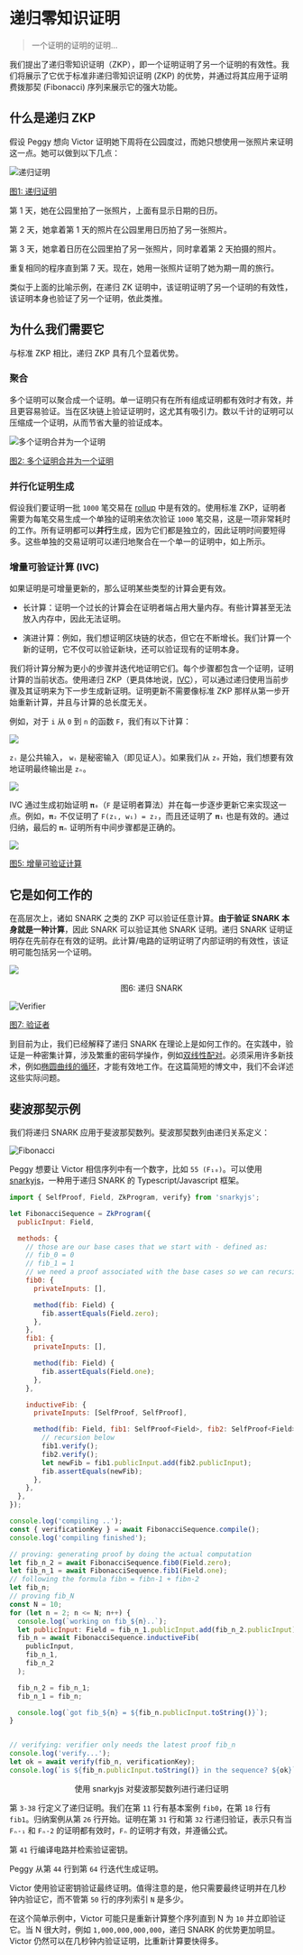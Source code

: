 # 递归零知识证明

> 一个证明的证明的证明...

我们提出了递归零知识证明（ZKP），即一个证明证明了另一个证明的有效性。我们将展示了它优于标准非递归零知识证明 (ZKP) 的优势，并通过将其应用于证明 费拨那契 (Fibonacci) 序列来展示它的强大功能。

## 什么是递归 ZKP

假设 Peggy 想向 Victor 证明她下周将在公园度过，而她只想使用一张照片来证明这一点。她可以做到以下几点：

![递归证明](./1.png)

[图1: 递归证明](https://mirror.xyz/benlaw.eth/BjTsWkGYK9mytMpp6m0BFEv8x1Wxc1zgIcFkXoXpYBk)

第 1 天，她在公园里拍了一张照片，上面有显示日期的日历。

第 2 天，她拿着第 1 天的照片在公园里用日历拍了另一张照片。

第 3 天，她拿着日历在公园里拍了另一张照片，同时拿着第 2 天拍摄的照片。

重复相同的程序直到第 7 天。现在，她用一张照片证明了她为期一周的旅行。

类似于上面的比喻示例，在递归 ZK 证明中，该证明证明了另一个证明的有效性，该证明本身也验证了另一个证明，依此类推。

## 为什么我们需要它

与标准 ZKP 相比，递归 ZKP 具有几个显着优势。

### 聚合

多个证明可以聚合成一个证明。单一证明只有在所有组成证明都有效时才有效，并且更容易验证。当在区块链上验证证明时，这尤其有吸引力。数以千计的证明可以压缩成一个证明，从而节省大量的验证成本。

![多个证明合并为一个证明](./2.png)

[图2: 多个证明合并为一个证明](https://ethresear.ch/t/reducing-the-verification-cost-of-a-snark-through-hierarchical-aggregation/5128)

### 并行化证明生成

假设我们要证明一批 `1000` 笔交易在 [rollup](https://medium.com/coinmonks/zk-rollups-on-bitcoin-ce35869b940d) 中是有效的。使用标准 ZKP，证明者需要为每笔交易生成一个单独的证明来依次验证 `1000` 笔交易，这是一项非常耗时的工作。所有证明都可以**并行**生成，因为它们都是独立的，因此证明时间要短得多。这些单独的交易证明可以递归地聚合在一个单一的证明中，如上所示。

### 增量可验证计算 (IVC)

如果证明是可增量更新的，那么证明某些类型的计算会更有效。

* 长计算：证明一个过长的计算会在证明者端占用大量内存。有些计算甚至无法放入内存中，因此无法证明。

* 演进计算：例如，我们想证明区块链的状态，但它在不断增长。我们计算一个新的证明，它不仅可以验证新块，还可以验证现有的证明本身。

我们将计算分解为更小的步骤并迭代地证明它们。每个步骤都包含一个证明，证明计算的当前状态。使用递归 ZKP（更具体地说，[IVC](https://iacr.org/archive/tcc2008/49480001/49480001.pdf)），可以通过递归使用当前步骤及其证明来为下一步生成新证明。证明更新不需要像标准 ZKP 那样从第一步开始重新计算，并且与计算的总长度无关。

例如，对于 `i` 从 `0` 到 `n` 的函数 `F`，我们有以下计算：

![](./3.png)

`zᵢ` 是公共输入， `wᵢ` 是秘密输入（即见证人）。如果我们从 `z₀` 开始，我们想要有效地证明最终输出是 `zₙ`。

![](./4.png)

IVC 通过生成初始证明 `𝛑₀`（`F` 是证明者算法）并在每一步逐步更新它来实现这一点。例如，`𝛑₂` 不仅证明了 `F(z₁, w₁) = z₂`，而且还证明了 `𝛑₁` 也是有效的。通过归纳，最后的 `𝛑ₙ` 证明所有中间步骤都是正确的。

![](./5.png)

[图5: 增量可验证计算](https://youtu.be/UNwlBq1FQ3E?t=485)

## 它是如何工作的

在高层次上，诸如 SNARK 之类的 ZKP 可以验证任意计算。**由于验证 SNARK 本身就是一种计算**，因此 SNARK 可以验证其他 SNARK 证明。递归 SNARK 证明证明存在先前存在有效的证明。此计算/电路的证明证明了内部证明的有效性，该证明可能包括另一个证明。

![](./6.png)

<center>图6: 递归 SNARK</center>

![Verifier](./7.png)

[图7: 验证者](https://www.altoros.com/blog/securing-a-blockchain-with-a-noninteractive-zero-knowledge-proof/)

到目前为止，我们已经解释了递归 SNARK 在理论上是如何工作的。在实践中，验证是一种密集计算，涉及繁重的密码学操作，例如[双线性配对](https://blog.csdn.net/freedomhero/article/details/124943936)。必须采用许多新技术，例如[椭圆曲线的循环](https://www.michaelstraka.com/posts/recursivesnarks/)，才能有效地工作。在这篇简短的博文中，我们不会详述这些实际问题。

## 斐波那契示例

我们将递归 SNARK 应用于斐波那契数列。斐波那契数列由递归关系定义：

![Fibonacci](./8.gif)

Peggy 想要让 Victor 相信序列中有一个数字，比如 `55 (F₁₀)`。可以使用 [snarkyjs](https://github.com/o1-labs/snarkyjs)，一种用于递归 SNARK 的 Typescript/Javascript 框架。

```js
import { SelfProof, Field, ZkProgram, verify} from 'snarkyjs';

let FibonacciSequence = ZkProgram({
  publicInput: Field,

  methods: {
    // those are our base cases that we start with - defined as:
    // fib_0 = 0
    // fib_1 = 1
    // we need a proof associated with the base cases so we can recursively verify their correctness
    fib0: {
      privateInputs: [],

      method(fib: Field) {
        fib.assertEquals(Field.zero);
      },
    },
    fib1: {
      privateInputs: [],

      method(fib: Field) {
        fib.assertEquals(Field.one);
      },
    },

    inductiveFib: {
      privateInputs: [SelfProof, SelfProof],

      method(fib: Field, fib1: SelfProof<Field>, fib2: SelfProof<Field>) {
        // recursion below
        fib1.verify();
        fib2.verify();
        let newFib = fib1.publicInput.add(fib2.publicInput);
        fib.assertEquals(newFib);
      },
    },
  },
});

console.log('compiling ..');
const { verificationKey } = await FibonacciSequence.compile();
console.log('compiling finished');

// proving: generating proof by doing the actual computation
let fib_n_2 = await FibonacciSequence.fib0(Field.zero);
let fib_n_1 = await FibonacciSequence.fib1(Field.one);
// following the formula fibn = fibn-1 + fibn-2
let fib_n;
// proving fib_N
const N = 10;
for (let n = 2; n <= N; n++) {
  console.log(`working on fib_${n}..`);
  let publicInput: Field = fib_n_1.publicInput.add(fib_n_2.publicInput);
  fib_n = await FibonacciSequence.inductiveFib(
    publicInput,
    fib_n_1,
    fib_n_2
  );

  fib_n_2 = fib_n_1;
  fib_n_1 = fib_n;

  console.log(`got fib_${n} = ${fib_n.publicInput.toString()}`);
}


// verifying: verifier only needs the latest proof fib_n
console.log('verify...');
let ok = await verify(fib_n, verificationKey);
console.log(`is ${fib_n.publicInput.toString()} in the sequence? ${ok}`);
```

<center>使用 snarkyjs 对斐波那契数列进行递归证明</center>

第 `3-38` 行定义了递归证明。我们在第 `11` 行有基本案例 `fib0`，在第 `18` 行有 `fib1`。归纳案例从第 `26` 行开始。证明在第 `31` 行和第 `32` 行递归验证，表示只有当 `Fₙ-₁` 和 `Fₙ-2` 的证明都有效时，`Fₙ` 的证明才有效，并遵循公式。

第 `41` 行编译电路并检索验证密钥。

Peggy 从第 `44` 行到第 `64` 行迭代生成证明。

Victor 使用验证密钥验证最终证明。值得注意的是，他只需要最终证明并在几秒钟内验证它，而不管第 `50` 行的序列索引 `N` 是多少。

在这个简单示例中，Victor 可能只是重新计算整个序列直到 N 为 `10` 并立即验证它。当 N 很大时，例如 `1,000,000,000,000`，递归 SNARK 的优势更加明显。Victor 仍然可以在几秒钟内验证证明，比重新计算要快得多。